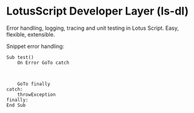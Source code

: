 # LotusScript Developer Layer (ls-dl)

Error handling, logging, tracing and unit testing in Lotus Script.
Easy, flexible, extensible.

Snippet error handling:
```VisualBasic
Sub test()
	On Error GoTo catch
	
	
	
	GoTo finally
catch:
	throwException
finally:
End Sub
```
